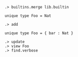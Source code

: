 ```ucm:hide
.> builtins.merge lib.builtin
```

```unison
unique type Foo = Nat
```

```ucm
.> add
```

```unison
unique type Foo = { bar : Nat }
```

```ucm
.> update
.> view Foo
.> find.verbose
```
